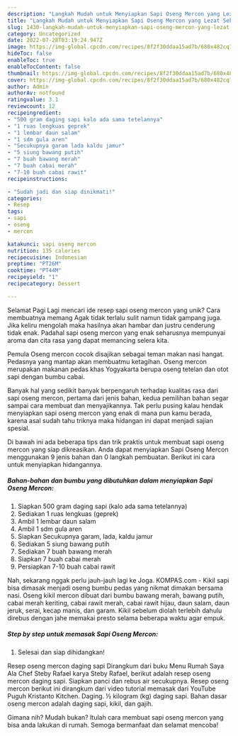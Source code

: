 ```yaml
---
description: "Langkah Mudah untuk Menyiapkan Sapi Oseng Mercon yang Lezat Sekali, Mantap"
title: "Langkah Mudah untuk Menyiapkan Sapi Oseng Mercon yang Lezat Sekali, Mantap"
slug: 1430-langkah-mudah-untuk-menyiapkan-sapi-oseng-mercon-yang-lezat-sekali-mantap
category: Uncategorized
date: 2022-07-28T03:19:24.947Z
image: https://img-global.cpcdn.com/recipes/8f2f30ddaa15ad7b/680x482cq70/sapi-oseng-mercon-foto-resep-utama.jpg
hideToc: false
enableToc: true
enableTocContent: false
thumbnail: https://img-global.cpcdn.com/recipes/8f2f30ddaa15ad7b/680x482cq70/sapi-oseng-mercon-foto-resep-utama.jpg
cover: https://img-global.cpcdn.com/recipes/8f2f30ddaa15ad7b/680x482cq70/sapi-oseng-mercon-foto-resep-utama.jpg
author: Admin
authorAv: notfound
ratingvalue: 3.1
reviewcount: 12
recipeingredient:
- "500 gram daging sapi kalo ada sama tetelannya"
- "1 ruas lengkuas geprek"
- "1 lembar daun salam"
- "1 sdm gula aren"
- "Secukupnya garam lada kaldu jamur"
- "5 siung bawang putih"
- "7 buah bawang merah"
- "7 buah cabai merah"
- "7-10 buah cabai rawit"
recipeinstructions:

- "Sudah jadi dan siap dinikmati!"
categories:
- Resep
tags:
- sapi
- oseng
- mercon

katakunci: sapi oseng mercon 
nutrition: 135 calories
recipecuisine: Indonesian
preptime: "PT26M"
cooktime: "PT44M"
recipeyield: "1"
recipecategory: Dessert

---
```



Selamat Pagi Lagi mencari ide resep sapi oseng mercon yang unik? Cara membuatnya memang Agak tidak terlalu sulit namun tidak gampang juga. Jika keliru mengolah maka hasilnya akan hambar dan justru cenderung tidak enak. Padahal sapi oseng mercon yang enak seharusnya mempunyai aroma dan cita rasa yang dapat memancing selera kita.


Pemula Oseng mercon cocok disajikan sebagai teman makan nasi hangat. Pedasnya yang mantap akan membuatmu ketagihan. Oseng mercon merupakan makanan pedas khas Yogyakarta berupa oseng tetelan dan otot sapi dengan bumbu cabai.

Banyak hal yang sedikit banyak berpengaruh terhadap kualitas rasa dari sapi oseng mercon, pertama dari jenis bahan, kedua pemilihan bahan segar sampai cara membuat dan menyajikannya. Tak perlu pusing kalau hendak menyiapkan sapi oseng mercon yang enak di mana pun kamu berada, karena asal sudah tahu triknya maka hidangan ini dapat menjadi sajian spesial.


Di bawah ini ada beberapa tips dan trik praktis untuk membuat sapi oseng mercon yang siap dikreasikan. Anda dapat menyiapkan Sapi Oseng Mercon menggunakan 9 jenis bahan dan 0 langkah pembuatan. Berikut ini cara untuk menyiapkan hidangannya.

<!--inarticleads1-->

##### Bahan-bahan dan bumbu yang dibutuhkan dalam menyiapkan Sapi Oseng Mercon:

1. Siapkan 500 gram daging sapi (kalo ada sama tetelannya)
1. Sediakan 1 ruas lengkuas (geprek)
1. Ambil 1 lembar daun salam
1. Ambil 1 sdm gula aren
1. Siapkan Secukupnya garam, lada, kaldu jamur
1. Sediakan 5 siung bawang putih
1. Sediakan 7 buah bawang merah
1. Siapkan 7 buah cabai merah
1. Persiapkan 7-10 buah cabai rawit


Nah, sekarang nggak perlu jauh-jauh lagi ke Joga. KOMPAS.com - Kikil sapi bisa dimasak menjadi oseng bumbu pedas yang nikmat dimakan bersama nasi. Oseng kikil mercon dibuat dari bumbu bawang merah, bawang putih, cabai merah keriting, cabai rawit merah, cabai rawit hijau, daun salam, daun jeruk, serai, kecap manis, dan garam. Kikil sebelum diolah terlebih dahulu direbus dengan jahe memakai presto selama beberapa waktu agar empuk. 

<!--inarticleads2-->

##### Step by step untuk memasak Sapi Oseng Mercon:


1. Selesai dan siap dihidangkan!

Resep oseng mercon daging sapi Dirangkum dari buku Menu Rumah Saya Ala Chef Steby Rafael karya Steby Rafael, berikut adalah resep oseng mercon daging sapi. Siapkan panci dan rebus air secukupnya. Resep oseng mercon berikut ini dirangkum dari video tutorial memasak dari YouTube Puguh Kristanto Kitchen. Daging. ½ kilogram (kg) daging sapi. Bahan dasar oseng mercon adalah daging sapi, kikil, dan gajih. 

Gimana nih? Mudah bukan? Itulah cara membuat sapi oseng mercon yang bisa anda lakukan di rumah. Semoga bermanfaat dan selamat mencoba!
